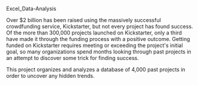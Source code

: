 Excel_Data-Analysis

Over $2 billion has been raised using the massively successful crowdfunding service, Kickstarter, but not every project has found success.
Of the more than 300,000 projects launched on Kickstarter, only a third have made it through the funding process with a positive outcome.
Getting funded on Kickstarter requires meeting or exceeding the project's initial goal, so many organizations spend months looking through
past projects in an attempt to discover some trick for finding success. 

This project organizes and analyzes a database of 4,000 past projects in order to uncover any hidden trends.
